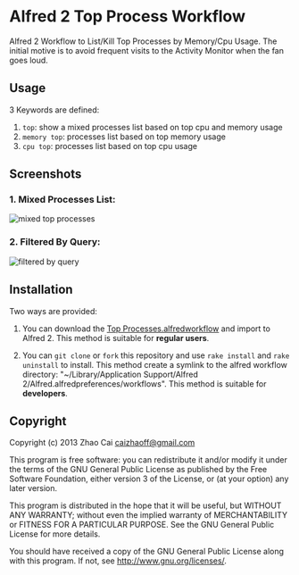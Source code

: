 # Alfred 2 Top Process Workflow

Alfred 2 Workflow to List/Kill Top Processes by Memory/Cpu Usage. The initial motive is to avoid frequent visits to the Activity Monitor when the fan goes loud.

## Usage

3 Keywords are defined:

1. `top`: show a mixed processes list based on top cpu and memory usage
2. `memory top`: processes list based on top memory usage
3. `cpu top`: processes list based on top cpu usage

## Screenshots

### 1. Mixed Processes List:

![mixed top processes](https://raw.github.com/zhaocai/alfred2-top-workflow/master/screenshots/mixed%20top%20processes.png)

### 2. Filtered By Query:
![filtered by query](https://raw.github.com/zhaocai/alfred2-top-workflow/master/screenshots/filtered%20by%20query.png)



## Installation

Two ways are provided:

1. You can download the [Top Processes.alfredworkflow](https://github.com/zhaocai/alfred2-top-workflow/raw/master/Top%20Processes.alfredworkflow) and import to Alfred 2. This method is suitable for **regular users**.

2. You can `git clone` or `fork` this repository and use `rake install` and `rake uninstall` to install.
This method create a symlink to the alfred workflow directory: "~/Library/Application Support/Alfred 2/Alfred.alfredpreferences/workflows". This method is suitable for **developers**.


## Copyright

Copyright (c) 2013 Zhao Cai <caizhaoff@gmail.com>

This program is free software: you can redistribute it and/or modify it under
the terms of the GNU General Public License as published by the Free Software
Foundation, either version 3 of the License, or (at your option)
any later version.

This program is distributed in the hope that it will be useful, but WITHOUT
ANY WARRANTY; without even the implied warranty of MERCHANTABILITY or FITNESS
FOR A PARTICULAR PURPOSE. See the GNU General Public License for more details.

You should have received a copy of the GNU General Public License along with
this program. If not, see <http://www.gnu.org/licenses/>.
